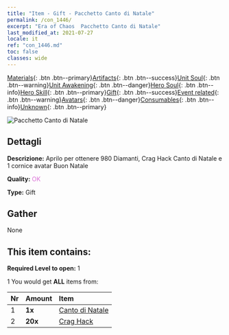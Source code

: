 ```yaml
---
title: "Item - Gift - Pacchetto Canto di Natale"
permalink: /con_1446/
excerpt: "Era of Chaos  Pacchetto Canto di Natale"
last_modified_at: 2021-07-27
locale: it
ref: "con_1446.md"
toc: false
classes: wide
---
```

 [Materials](/ItemsIT/){: .btn .btn--primary}[Artifacts](/ItemsIT/Artifacts/){: .btn .btn--success}[Unit Soul](/ItemsIT/UnitSoul/){: .btn .btn--warning}[Unit Awakening](/ItemsIT/UnitAwakening/){: .btn .btn--danger}[Hero Soul](/ItemsIT/HeroSoul/){: .btn .btn--info}[Hero Skill](/ItemsIT/HeroSkill/){: .btn .btn--primary}[Gift](/ItemsIT/Gift/){: .btn .btn--success}[Event related](/ItemsIT/Events/){: .btn .btn--warning}[Avatars](/ItemsIT/Avatars/){: .btn .btn--danger}[Consumables](/ItemsIT/Consumables/){: .btn .btn--info}[Unknown](/ItemsIT/Unknown/){: .btn .btn--primary}

 ![Pacchetto Canto di Natale](/images/t/i_907060.png)

## Dettagli
 **Descrizione:** Aprilo per ottenere 980 Diamanti, Crag Hack Canto di Natale e 1 cornice avatar Buon Natale

 **Quality:** <span style="color: #DA70D6">OK</span>

 **Type:** Gift

## Gather

  None

## This item contains:

 **Required Level to open:** 1

 1 You would get **ALL** items  from:

  | Nr | Amount |     Item    |
  |:---|:-------|:------------|
  | 1 |  **1x** | [Canto di Natale](/ItemsIT/con_1058/) |  | 
  | 2 |  **20x** | [Crag Hack](/ItemsIT/her_375/) |  | 
